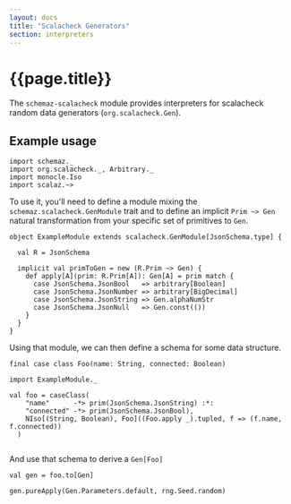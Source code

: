 ```yaml
---
layout: docs
title: "Scalacheck Generators"
section: interpreters
---
```


# {{page.title}}

The `schemaz-scalacheck` module provides interpreters for scalacheck random data generators (`org.scalacheck.Gen`).

## Example usage

```tut:silent
import schemaz._
import org.scalacheck._, Arbitrary._
import monocle.Iso
import scalaz.~>
```

To use it, you'll need to define a module mixing the `schemaz.scalacheck.GenModule` trait and to define an implicit `Prim ~> Gen` natural transformation from your specific set of primitives to `Gen`.

```tut:silent
object ExampleModule extends scalacheck.GenModule[JsonSchema.type] {
  
  val R = JsonSchema

  implicit val primToGen = new (R.Prim ~> Gen) {
    def apply[A](prim: R.Prim[A]): Gen[A] = prim match {
      case JsonSchema.JsonBool   => arbitrary[Boolean]
      case JsonSchema.JsonNumber => arbitrary[BigDecimal]
      case JsonSchema.JsonString => Gen.alphaNumStr
      case JsonSchema.JsonNull   => Gen.const(())
    }
  }
}
```

Using that module, we can then define a schema for some data structure.

```tut:silent
final case class Foo(name: String, connected: Boolean)

import ExampleModule._

val foo = caseClass(
    "name"      -*> prim(JsonSchema.JsonString) :*:
    "connected" -*> prim(JsonSchema.JsonBool),
    NIso[(String, Boolean), Foo]((Foo.apply _).tupled, f => (f.name, f.connected))
  )
  
```

And use that schema to derive a `Gen[Foo]`

```tut
val gen = foo.to[Gen]

gen.pureApply(Gen.Parameters.default, rng.Seed.random)
```
